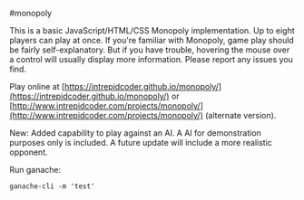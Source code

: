 #monopoly

This is a basic JavaScript/HTML/CSS Monopoly implementation. Up to eight players can play at once. If you're familiar with Monopoly, game play should be fairly self-explanatory. But if you have trouble, hovering the mouse over a control will usually display more information. Please report any issues you find.

Play online at [https://intrepidcoder.github.io/monopoly/](https://intrepidcoder.github.io/monopoly/) or [http://www.intrepidcoder.com/projects/monopoly/](http://www.intrepidcoder.com/projects/monopoly/) (alternate version).

New: Added capability to play against an AI. A AI for demonstration purposes only is included. A future update will include a more realistic opponent.

Run ganache:

```
ganache-cli -m 'test'
```
